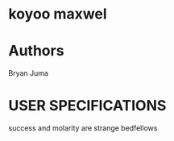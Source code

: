 # koyoo maxwel

# Authors
Bryan Juma

# USER SPECIFICATIONS
success and molarity are strange bedfellows
